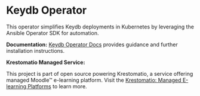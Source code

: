 # Keydb Operator

This operator simplifies Keydb deployments in Kubernetes by leveraging the Ansible Operator SDK for automation.

**Documentation:** [Keydb Operator Docs](https://krestomatio.com/docs/keydb-operator) provides guidance and further installation instructions.

**Krestomatio Managed Service:**

This project is part of open source powering Krestomatio, a service offering managed Moodle™ e-learning platform. Visit the [Krestomatio: Managed E-learning Platforms](https://krestomatio.com) to learn more.
